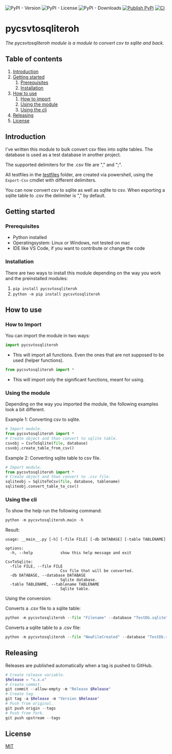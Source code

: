![PyPI - Version](https://img.shields.io/pypi/v/pycsvtosqliteroh)
![PyPI - License](https://img.shields.io/pypi/l/pycsvtosqliteroh)
![PyPI - Downloads](https://img.shields.io/pypi/dm/pycsvtosqliteroh)
[![Publish PyPi](https://github.com/IT-Administrators/pycsvtosqliteroh/actions/workflows/release.yml/badge.svg?branch=main)](https://github.com/IT-Administrators/pycsvtosqliteroh/actions/workflows/release.yml)
[![CI](https://github.com/IT-Administrators/pycsvtosqliteroh/actions/workflows/ci.yaml/badge.svg)](https://github.com/IT-Administrators/pycsvtosqliteroh/actions/workflows/ci.yaml)

# pycsvtosqliteroh

_The pycsvtosqliteroh module is a module to convert csv to sqlite and back._

## Table of contents

1. [Introduction](#introduction)
2. [Getting started](#getting-started)
    1. [Prerequisites](#prerequisites)
    2. [Installation](#installation)
3. [How to use](#how-to-use)
    1. [How to import](#how-to-import)
    2. [Using the module](#using-the-module)
    3. [Using the cli](#using-the-cli)
4. [Releasing](#releasing)
5. [License](/LICENSE)

## Introduction

I've written this module to bulk convert csv files into sqlite tables. The database is used as a test database in another project.

The supported delimiters for the .csv file are "," and ";". 

All testfiles in the [testfiles](/tests/testfiles/) folder, are created via powershell, using the ```Export-Csv``` cmdlet with different delimiters.

You can now convert csv to sqlite as well as sqlite to csv. 
When exporting a sqlite table to .csv
the delimiter is "," by default.

## Getting started

### Prerequisites

- Python installed
- Operatingsystem: Linux or Windows, not tested on mac
- IDE like VS Code, if you want to contribute or change the code

### Installation

There are two ways to install this module depending on the way you work and the preinstalled modules:

1. ```pip install pycsvtosqliteroh```
2. ```python -m pip install pycsvtosqliteroh```

## How to use

### How to Import

You can import the module in two ways:

```python
import pycsvtosqliteroh
```

- This will import all functions. Even the ones that are not supposed to be used (helper functions).

```python
from pycsvtosqliteroh import *
```

- This will import only the significant functions, meant for using. 

### Using the module

Depending on the way you imported the module, the following examples look a bit different.

Example 1: Converting csv to sqlite.

```python
# Import module.
from pycsvtosqliteroh import *
# Create object and than convert to sqlite table.
csvobj = CsvToSqlite(file, database)
csvobj.create_table_from_csv()
```

Example 2: Converting sqlite table to csv file.

```python
# Import module.
from pycsvtosqliteroh import *
# Create object and than convert to .csv file.
sqliteobj = SqliteToCsv(file, database, tablename)
sqliteobj.convert_table_to_csv()
```

### Using the cli

To show the help run the following command:

```python
python -m pycsvtosqliteroh.main -h
```
Result:
```
usage: __main__.py [-h] [-file FILE] [-db DATABASE] [-table TABLENAME]

options:
  -h, --help            show this help message and exit

CsvToSqlite:
  -file FILE, --file FILE
                        Csv file that will be converted.
  -db DATABASE, --database DATABASE
                        Sqlite database.
  -table TABLENAME, --tablename TABLENAME
                        Sqlite table.
```

Using the conversion:

Converts a .csv file to a sqlite table:

```python
python -m pycsvtosqliteroh --file "Filename" --database "TestDb.sqlite"
```

Converts a sqlite table to a .csv file:
```python
python -m pycsvtosqliteroh --file "NewFileCreated" --database "TestDb.sqlite" --table "Tablename"
```
## Releasing

Releases are published automatically when a tag is pushed to GitHub.

```Powershell
# Create release variable.
$Release = "x.x.x"
# Create commit.
git commit --allow-empty -m "Release $Release"
# Create tag.
git tag -a $Release -m "Version $Release"
# Push from original.
git push origin --tags
# Push from fork.
git push upstream --tags
```

## License

[MIT](/LICENSE)